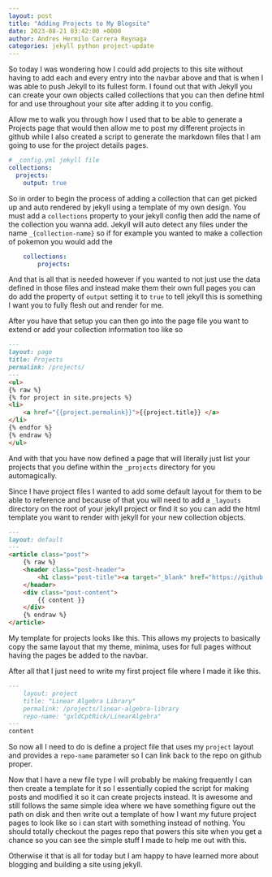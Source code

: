 ```yaml
---
layout: post
title: "Adding Projects to My Blogsite"
date: 2023-08-21 03:42:00 +0000
author: Andres Hermilo Carrera Reynaga
categories: jekyll python project-update
---
```

So today I was wondering how I could add projects to this site without having to add each and every entry into the navbar above and that is when I was able to push Jekyll to its fullest form. I found out that with Jekyll you can create your own objects called collections that you can then define html for and use throughout your site after adding it to you config.

Allow me to walk you through how I used that to be able to generate a Projects page that would then allow me to post my different projects in github while I also created a script to generate the markdown files that I am going to use for the project details pages.

```yaml
# _config.yml jekyll file
collections:
  projects:
    output: true
```

So in order to begin the process of adding a collection that can get picked up and auto rendered by jekyll using a template of my own design. You must add a `collections` property to your jekyll config then add the name of the collection you wanna add. Jekyll will auto detect any files under the name `_{collection-name}` so if for example you wanted to make a collection of pokemon you would add the 
```yaml
    collections:
        projects:
```
And that is all that is needed however if you wanted to not just use the data defined in those files and instead make them their own full pages you can do add the property of `output` setting it to `true` to tell jekyll this is something I want you to fully flesh out and render for me.


After you have that setup you can then go into the page file you want to extend or add your collection information too like so
```markdown
---
layout: page
title: Projects
permalink: /projects/
---
<ul>
{% raw %}
{% for project in site.projects %}
<li>
    <a href="{{project.permalink}}">{{project.title}} </a>
</li>
{% endfor %}
{% endraw %}
</ul>
```

And with that you have now defined a page that will literally just list your projects that you define within the `_projects` directory for you automagically.

Since I have project files I wanted to add some default layout for them to be able to reference and because of that you will need to add a `_layouts` directory on the root of your jekyll project or find it so you can add the html template you want to render with jekyll for your new collection objects.

```markdown
---
layout: default
---
<article class="post">
    {% raw %}
    <header class="post-header">
        <h1 class="post-title"><a target="_blank" href="https://github.com/{{page.repo-name}}">{{ page.title | escape  }}</a></h1>
    </header>
    <div class="post-content">
        {{ content }}
    </div>
    {% endraw %}
</article>
```

My template for projects looks like this. This allows my projects to basically copy the same layout that my theme, minima, uses for full pages without having the pages be added to the navbar.

After all that I just need to write my first project file where I made it like this. 

```markdown
---
    layout: project
    title: "Linear Algebra Library"
    permalink: /projects/linear-algebra-library
    repo-name: "gxldCptRick/LinearAlgebra"
---
content
```


So now all I need to do is define a project file that uses my `project` layout and provides a `repo-name` parameter so I can link back to the repo on github proper.

Now that I have a new file type I will probably be making frequently I can then create a template for it so I essentially copied the script for making posts and modified it so it can create projects instead. It is awesome and still follows the same simple idea where we have something figure out the path on disk and then write out a template of how I want my future project pages to look like so i can start with something instead of nothing. You should totally checkout the pages repo that powers this site when you get a chance so you can see the simple stuff I made to help me out with this. 

Otherwise it that is all for today but I am happy to have learned more about blogging and building a site using jekyll. 
